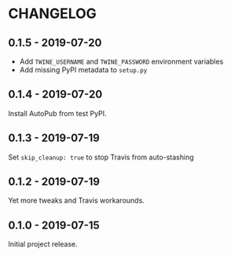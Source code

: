 CHANGELOG
=========

0.1.5 - 2019-07-20
------------------

* Add `TWINE_USERNAME` and `TWINE_PASSWORD` environment variables
* Add missing PyPI metadata to `setup.py`

0.1.4 - 2019-07-20
------------------

Install AutoPub from test PyPI.

0.1.3 - 2019-07-19
------------------

Set `skip_cleanup: true` to stop Travis from auto-stashing

0.1.2 - 2019-07-19
------------------

Yet more tweaks and Travis workarounds.

0.1.0 - 2019-07-15
------------------

Initial project release.
